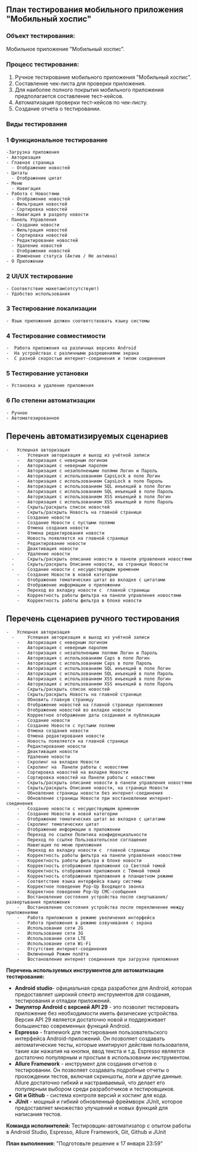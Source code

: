 ## **План тестирования мобильного приложения "Мобильный хоспис"**

### **Объект тестирования:** 
Мобильное приложение "Мобильный хоспис".

### **Процесс тестирования:**

1. Ручное тестирование мобильного приложения "Мобильный хоспис".
2. Составление чек-листа для проверки приложения. 
3. Для наиболее полного покрытия мобильного приложения предполагается составление тест-кейсов.
4. Автоматизация проверки тест-кейсов по чек-листу.
5. Создание отчета о тестировании.

### **Виды тестирования**

### 1 Функциональное тестирование

    -Загрузка приложения
    - Авторизация
    - Главная страница
      - Отображение новостей
    - Цитаты
      - Отображение цитат
    - Меню
      - Навигация
    - Работа с Новостями
      - Отображение новостей
      - Фильтрация новостей
      - Сортировка новостей
      - Навигация в разделу новости
    - Панель Управления
      - Создание новости
      - Фильтрация новостей
      - Сортировка новостей
      - Редактирование новостей
      - Удаление новостей
      - Отображение новостей
      - Изменение статуса (Актив / Не активна)
    - О Приложении

### 2 UI/UX тестирование

    - Соответствие макетам(отсутствуют)
    - Удобство использования

### 3 Тестирование локализации

    - Язык приложения должен соответствовать языку системы

### 4 Тестирование совместимости

    -  Работа приложения на различных версиях Android
    -  На устройствах с различными разрешениями экрана
    -  С разной скоростью интернет-соединения и типом соединения

### 5 Тестирование установки

    - Установка и удаление приложения

### 6 По степени автоматизации

    - Ручное
    - Автоматезированное

## Перечень автоматизируемых сценариев

    - 	Успешная авторизация
     	- 	Успешная авторизация и выход из учётной записи
    	- 	Авторизация с неверным логином
    	- 	Авторизация с неверным паролем
    	- 	Авторизация с незаполнеными полями Логин и Пароль
    	- 	Авторизация с использованием CapsLock в поле Логин
    	- 	Авторизация с использованием CapsLock в поле Пароль
    	- 	Авторизация с использованием SQL инъекций в поле Логин
    	- 	Авторизация с использованием SQL инъекций в поле Пароль
    	- 	Авторизация с использованием XSS инъекций в поле Логин
    	- 	Авторизация с использованием XSS иньекций в поле Пароль
    	- 	Скрыть/раскрыть список новостей
    	- 	Скрыть/раскрыть Новость на главной странице
    	- 	Создание новости
    	- 	Создание Новости с пустыми полями
    	- 	Отмена создания новости
    	- 	Отмена редактирования новости
    	- 	Новость появляется на главной странице
    	- 	Редактирование новости
    	- 	Деактивация новости
    	- 	Удаление новости
      - 	Скрыть/раскрыть описание новости в панели управления новостями
      - 	Скрыть/раскрыть Описание новости, на странице Новости
      - 	Создание новости с несуществующем временем
	    - 	Создание Новости в новой категории
    	- 	Отображение тематических цитат во вкладке с цитатами
    	- 	Отображение информации о приложении
    	- 	Переход во вкладку новости с  главной страницы
    	- 	Корректность работы фильтра на панели управления новостями
    	- 	Корректность работы фильтра в блоке новости


## Перечень сценариев ручного тестирования
   
    - 	Успешная авторизация
      - 	Успешная авторизация и выход из учётной записи
    	- 	Авторизация с неверным логином
    	- 	Авторизация с неверным паролем
    	- 	Авторизация с незаполнеными полями Логин и Пароль
    	- 	Авторизация с использованием Caps в поле Логин
    	- 	Авторизация с использованием Caps в поле Пароль
    	- 	Авторизация с использованием SQL инъекций в поле Логин
    	- 	Авторизация с использованием SQL инъекций в поле Пароль
    	- 	Авторизация с использованием XSS инъекций в поле Логин
    	- 	Авторизация с использованием XSS иньекций в поле Пароль
    	- 	Скрыть/раскрыть список новостей
     	- 	Скрыть/раскрыть Новость на главной странице
	    - 	Обновить главную страницу
	    - 	Отображение новостей на главной странице приложения
	    - 	Отображение новостей во вкладке новости
	    - 	Корректное отображение даты созданиия и публикации
	    - 	Создание новости
	    - 	Создание Новости с пустыми полями
	    - 	Отмена создания новости
	    - 	Отмена редактирования новости
	    - 	Новость появляется на главной странице
	    - 	Редактирование новости
	    - 	Деактивация новости
	    - 	Удаление новости
	    - 	Скролинг на вкладке Новости
	    - 	Скролинг на  Панели работы с новостями
	    - 	Сортировка новостей на вкладке Новости
	    - 	Сортировка новостей на Панели работы с новостями
	    - 	Скрыть/раскрыть описание новости в панели управления новостями
	    - 	Скрыть/раскрыть Описание новости, на странице Новости
	    - 	Обновление страницы новости без интернет-соединения
	    - 	Обновление страницы Новости при востановлении интернет-соединения
	    - 	Создание новости с несуществующем временем
	    - 	Создание Новости в новой категории
	    - 	Отображение тематических цитат во вкладке с цитатами
	    - 	Скролинг тематических цитат
	    - 	Отображение информации о приложении
	    - 	Переход по ссылке Политика конфиденциальности
	    -   Переход по ссылке Пользовательское соглашение
	    - 	Навигация по меню приложения
	    - 	Переход во вкладку новости с  главной страницы
	    - 	Корректность работы фильтра на панели управления новостями
	    - 	Корректность работы фильтра в блоке новости
	    - 	Корректность отображения приложения со Светлой темой
	    - 	Корректность отображения приложения с Тёмной темой
	    - 	Корректность отображения приложения в планшетном режиме
	    - 	Соответствие языка интерфейса языку системы
	    - 	Корректное поведение Pop-Up Входящего звонка
	    - 	Корректное поведение Pop-Up СМС-сообщения
	    - 	Востановление состояния устройства после свертывания/развертывания приложения
	    - 	Востановление состояния устройства после переключение между приложениями
	    - 	Работа приложения в режиме увеличения интерфейса
	    - 	Работа приложения в режиме озвучивания с экрана
	    - 	Использование сети 2G
	    - 	Использование сети 3G
	    - 	Использование сети LTE
	    - 	Использование сети Wi-Fi
	    - 	Отсутствие интернет-соединения
	    - 	Включенный Режим полёта
	    - 	Востановление интернет соединения при загрузке приложения

**Перечень используемых инструментов для автоматизации тестирования:**

- **Android studio**- официальная среда разработки для Android, которая предоставляет широкий спектр инструментов для создания, тестирования и отладки приложений.
- **Эмулятор Android с версией API 29** - это позволит тестировать приложение без необходимости иметь физические устройства. Версия API 29 является достаточно новой и поддерживает большинство современных функций Android.
- **Espresso** -  framework для тестирования пользовательского интерфейса Android-приложений. Он позволяет создавать автоматические тесты, которые имитируют действия пользователя, такие как нажатия на кнопки, ввод текста и т.д. Espresso является достаточно популярным и простым в использовании инструментом.
- **Allure Framework** - инструмент для создания отчетов о тестировании. Он позволяет создавать подробные отчеты о прохождении тестов, включая скриншоты, логи и другие данные. Allure достаточно гибкий и настраиваемый, что делает его популярным выбором среди разработчиков и тестировщиков.
- **Git и Github** - система контроля версий и хостинг для кода.
- **JUnit** - мощный и гибкий обновленный фреймворк JUnit, которое предоставляет множество улучшений и новых функций для написания тестов.

**Команда исполнителей:**
Тестировщик-автоматизатор с опытом работы в Android Studio, Espresso, Allure Framework, Git, Github и JUnit

**План выполнения:**
"Подготовьте решение к 17 января 23:59" 

